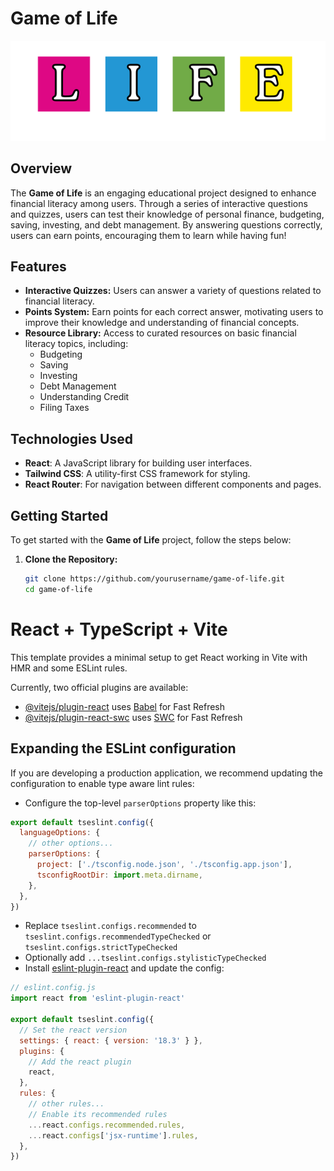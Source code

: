 # Game of Life
![Alt text](src/assets/life.png)
## Overview
The **Game of Life** is an engaging educational project designed to enhance financial literacy among users. Through a series of interactive questions and quizzes, users can test their knowledge of personal finance, budgeting, saving, investing, and debt management. By answering questions correctly, users can earn points, encouraging them to learn while having fun!

## Features
- **Interactive Quizzes:** Users can answer a variety of questions related to financial literacy.
- **Points System:** Earn points for each correct answer, motivating users to improve their knowledge and understanding of financial concepts.
- **Resource Library:** Access to curated resources on basic financial literacy topics, including:
  - Budgeting
  - Saving
  - Investing
  - Debt Management
  - Understanding Credit
  - Filing Taxes

## Technologies Used
- **React**: A JavaScript library for building user interfaces.
- **Tailwind CSS**: A utility-first CSS framework for styling.
- **React Router**: For navigation between different components and pages.

## Getting Started
To get started with the **Game of Life** project, follow the steps below:

1. **Clone the Repository:**
   ```bash
   git clone https://github.com/yourusername/game-of-life.git
   cd game-of-life


# React + TypeScript + Vite

This template provides a minimal setup to get React working in Vite with HMR and some ESLint rules.

Currently, two official plugins are available:

- [@vitejs/plugin-react](https://github.com/vitejs/vite-plugin-react/blob/main/packages/plugin-react/README.md) uses [Babel](https://babeljs.io/) for Fast Refresh
- [@vitejs/plugin-react-swc](https://github.com/vitejs/vite-plugin-react-swc) uses [SWC](https://swc.rs/) for Fast Refresh

## Expanding the ESLint configuration

If you are developing a production application, we recommend updating the configuration to enable type aware lint rules:

- Configure the top-level `parserOptions` property like this:

```js
export default tseslint.config({
  languageOptions: {
    // other options...
    parserOptions: {
      project: ['./tsconfig.node.json', './tsconfig.app.json'],
      tsconfigRootDir: import.meta.dirname,
    },
  },
})
```

- Replace `tseslint.configs.recommended` to `tseslint.configs.recommendedTypeChecked` or `tseslint.configs.strictTypeChecked`
- Optionally add `...tseslint.configs.stylisticTypeChecked`
- Install [eslint-plugin-react](https://github.com/jsx-eslint/eslint-plugin-react) and update the config:

```js
// eslint.config.js
import react from 'eslint-plugin-react'

export default tseslint.config({
  // Set the react version
  settings: { react: { version: '18.3' } },
  plugins: {
    // Add the react plugin
    react,
  },
  rules: {
    // other rules...
    // Enable its recommended rules
    ...react.configs.recommended.rules,
    ...react.configs['jsx-runtime'].rules,
  },
})
```
